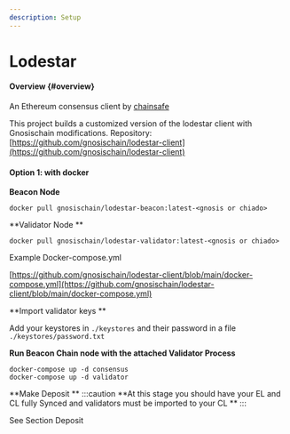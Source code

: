 ```yaml
---
description: Setup
---
```


# Lodestar



#### Overview {#overview}

An Ethereum consensus client by [chainsafe]([https://lodestar.chainsafe.io/](https://lodestar.chainsafe.io/)) 

This project builds a customized version of the lodestar client with Gnosischain modifications.
Repository: [https://github.com/gnosischain/lodestar-client](https://github.com/gnosischain/lodestar-client) 


#### Option 1: with docker

**Beacon Node**


```
docker pull gnosischain/lodestar-beacon:latest-<gnosis or chiado> 
```


**Validator Node **


```
docker pull gnosischain/lodestar-validator:latest-<gnosis or chiado> 
```


Example Docker-compose.yml 

[https://github.com/gnosischain/lodestar-client/blob/main/docker-compose.yml](https://github.com/gnosischain/lodestar-client/blob/main/docker-compose.yml) 

**Import validator keys **

Add your keystores in `./keystores` and their password in a file `./keystores/password.txt` 

**Run Beacon Chain node with the attached Validator Process**


```
docker-compose up -d consensus
docker-compose up -d validator
```

**Make Deposit **
:::caution
**At this stage you should have your EL and CL fully Synced and validators must be imported to your CL **
:::

See Section Deposit
